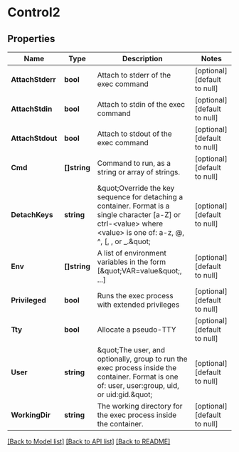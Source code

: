 # Control2

## Properties
Name | Type | Description | Notes
------------ | ------------- | ------------- | -------------
**AttachStderr** | **bool** | Attach to stderr of the exec command | [optional] [default to null]
**AttachStdin** | **bool** | Attach to stdin of the exec command | [optional] [default to null]
**AttachStdout** | **bool** | Attach to stdout of the exec command | [optional] [default to null]
**Cmd** | **[]string** | Command to run, as a string or array of strings. | [optional] [default to null]
**DetachKeys** | **string** | \&quot;Override the key sequence for detaching a container. Format is a single character [a-Z] or ctrl-&lt;value&gt; where &lt;value&gt; is one of: a-z, @, ^, [, , or _.\&quot;  | [optional] [default to null]
**Env** | **[]string** | A list of environment variables in the form [\&quot;VAR&#x3D;value\&quot;, ...] | [optional] [default to null]
**Privileged** | **bool** | Runs the exec process with extended privileges | [optional] [default to null]
**Tty** | **bool** | Allocate a pseudo-TTY | [optional] [default to null]
**User** | **string** | \&quot;The user, and optionally, group to run the exec process inside the container. Format is one of: user, user:group, uid, or uid:gid.\&quot;  | [optional] [default to null]
**WorkingDir** | **string** | The working directory for the exec process inside the container. | [optional] [default to null]

[[Back to Model list]](../README.md#documentation-for-models) [[Back to API list]](../README.md#documentation-for-api-endpoints) [[Back to README]](../README.md)


